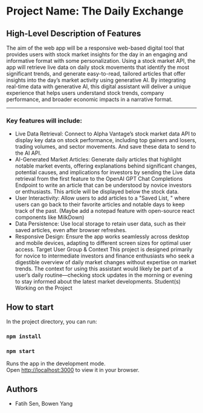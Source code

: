 # Project Name: The Daily Exchange

## High-Level Description of Features
The aim of the web app will be a responsive web-based digital tool that provides users with
stock market insights for the day in an engaging and informative format with some
personalization. Using a stock market API, the app will retrieve live data on daily stock
movements that identify the most significant trends, and generate easy-to-read, tailored articles
that offer insights into the day’s market activity using generative AI. By integrating real-time data
with generative AI, this digital assistant will deliver a unique experience that helps users
understand stock trends, company performance, and broader economic impacts in a narrative
format.

---

### Key features will include:
- Live Data Retrieval: Connect to Alpha Vantage’s stock market data API to display key
data on stock performance, including top gainers and losers, trading volumes, and sector
movements. And save these data to send to the AI API.
- AI-Generated Market Articles: Generate daily articles that highlight notable market
events, offering explanations behind significant changes, potential causes, and
implications for investors by sending the Live data retrieval from the first feature to the
OpenAI GPT Chat Completions Endpoint to write an article that can be understood by
novice investors or enthusiasts. This article will be displayed below the stock data.
- User Interactivity: Allow users to add articles to a "Saved List,
" where users can go
back to their favorite articles and notable days to keep track of the past. (Maybe add a
notepad feature with open-source react components like MilkDown)
- Data Persistence: Use local storage to retain user data, such as their saved articles,
even after browser refreshes.
- Responsive Design: Ensure the app works seamlessly across desktop and mobile
devices, adapting to different screen sizes for optimal user access.
Target User Group & Context
This project is designed primarily for novice to intermediate investors and finance enthusiasts
who seek a digestible overview of daily market changes without expertise on market trends. The
context for using this assistant would likely be part of a user’s daily routine—checking stock
updates in the morning or evening to stay informed about the latest market developments.
Student(s) Working on the Project

## How to start

In the project directory, you can run:

### `npm install`

### `npm start`

Runs the app in the development mode.\
Open [http://localhost:3000](http://localhost:3000) to view it in your browser.

## Authors
- Fatih Sen, Bowen Yang
